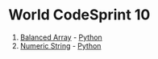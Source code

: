 # World CodeSprint 10

1. [Balanced Array](https://www.hackerrank.com/contests/world-codesprint-11/challenges/balanced-array) - [Python](balanced_array.py)
2. [Numeric String](https://www.hackerrank.com/contests/world-codesprint-11/challenges/numeric-string) - [Python](numeric_string.py)